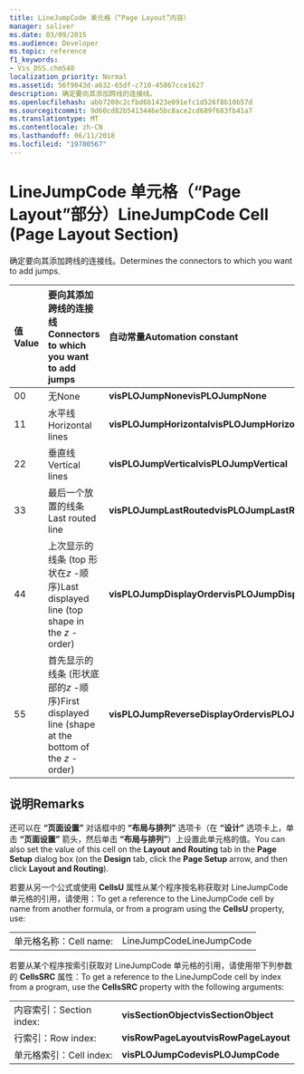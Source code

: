 ```yaml
---
title: LineJumpCode 单元格（“Page Layout”内容）
manager: soliver
ms.date: 03/09/2015
ms.audience: Developer
ms.topic: reference
f1_keywords:
- Vis_DSS.chm540
localization_priority: Normal
ms.assetid: 56f9043d-a632-65df-c710-45867cce1627
description: 确定要向其添加跨线的连接线。
ms.openlocfilehash: abb7208c2cfbd6b1423e091efc1d526f8b10b57d
ms.sourcegitcommit: 9d60cd82b5413446e5bc8ace2cd689f683fb41a7
ms.translationtype: MT
ms.contentlocale: zh-CN
ms.lasthandoff: 06/11/2018
ms.locfileid: "19780567"
---
```

# <a name="linejumpcode-cell-page-layout-section"></a><span data-ttu-id="484d0-103">LineJumpCode 单元格（“Page Layout”部分）</span><span class="sxs-lookup"><span data-stu-id="484d0-103">LineJumpCode Cell (Page Layout Section)</span></span>

<span data-ttu-id="484d0-104">确定要向其添加跨线的连接线。</span><span class="sxs-lookup"><span data-stu-id="484d0-104">Determines the connectors to which you want to add jumps.</span></span>
  
|<span data-ttu-id="484d0-105">**值**</span><span class="sxs-lookup"><span data-stu-id="484d0-105">**Value**</span></span>|<span data-ttu-id="484d0-106">**要向其添加跨线的连接线**</span><span class="sxs-lookup"><span data-stu-id="484d0-106">**Connectors to which you want to add jumps**</span></span>|<span data-ttu-id="484d0-107">**自动常量**</span><span class="sxs-lookup"><span data-stu-id="484d0-107">**Automation constant**</span></span>|
|:-----|:-----|:-----|
|<span data-ttu-id="484d0-108">0</span><span class="sxs-lookup"><span data-stu-id="484d0-108">0</span></span>  <br/> |<span data-ttu-id="484d0-109">无</span><span class="sxs-lookup"><span data-stu-id="484d0-109">None</span></span>  <br/> |<span data-ttu-id="484d0-110">**visPLOJumpNone**</span><span class="sxs-lookup"><span data-stu-id="484d0-110">**visPLOJumpNone**</span></span> <br/> |
|<span data-ttu-id="484d0-111">1</span><span class="sxs-lookup"><span data-stu-id="484d0-111">1</span></span>  <br/> |<span data-ttu-id="484d0-112">水平线</span><span class="sxs-lookup"><span data-stu-id="484d0-112">Horizontal lines</span></span>  <br/> |<span data-ttu-id="484d0-113">**visPLOJumpHorizontal**</span><span class="sxs-lookup"><span data-stu-id="484d0-113">**visPLOJumpHorizontal**</span></span> <br/> |
|<span data-ttu-id="484d0-114">2</span><span class="sxs-lookup"><span data-stu-id="484d0-114">2</span></span>  <br/> |<span data-ttu-id="484d0-115">垂直线</span><span class="sxs-lookup"><span data-stu-id="484d0-115">Vertical lines</span></span>  <br/> |<span data-ttu-id="484d0-116">**visPLOJumpVertical**</span><span class="sxs-lookup"><span data-stu-id="484d0-116">**visPLOJumpVertical**</span></span> <br/> |
|<span data-ttu-id="484d0-117">3</span><span class="sxs-lookup"><span data-stu-id="484d0-117">3</span></span>  <br/> |<span data-ttu-id="484d0-118">最后一个放置的线条</span><span class="sxs-lookup"><span data-stu-id="484d0-118">Last routed line</span></span>  <br/> |<span data-ttu-id="484d0-119">**visPLOJumpLastRouted**</span><span class="sxs-lookup"><span data-stu-id="484d0-119">**visPLOJumpLastRouted**</span></span> <br/> |
|<span data-ttu-id="484d0-120">4</span><span class="sxs-lookup"><span data-stu-id="484d0-120">4</span></span>  <br/> |<span data-ttu-id="484d0-121">上次显示的线条 (top 形状在*z* -顺序)</span><span class="sxs-lookup"><span data-stu-id="484d0-121">Last displayed line (top shape in the  *z*  -order)</span></span>  <br/> |<span data-ttu-id="484d0-122">**visPLOJumpDisplayOrder**</span><span class="sxs-lookup"><span data-stu-id="484d0-122">**visPLOJumpDisplayOrder**</span></span> <br/> |
|<span data-ttu-id="484d0-123">5</span><span class="sxs-lookup"><span data-stu-id="484d0-123">5</span></span>  <br/> |<span data-ttu-id="484d0-124">首先显示的线条 (形状底部的*z* -顺序)</span><span class="sxs-lookup"><span data-stu-id="484d0-124">First displayed line (shape at the bottom of the  *z*  -order)</span></span>  <br/> |<span data-ttu-id="484d0-125">**visPLOJumpReverseDisplayOrder**</span><span class="sxs-lookup"><span data-stu-id="484d0-125">**visPLOJumpReverseDisplayOrder**</span></span> <br/> |
   
## <a name="remarks"></a><span data-ttu-id="484d0-126">说明</span><span class="sxs-lookup"><span data-stu-id="484d0-126">Remarks</span></span>

<span data-ttu-id="484d0-127">还可以在 **“页面设置”** 对话框中的 **“布局与排列”** 选项卡（在 **“设计”** 选项卡上，单击 **“页面设置”** 箭头，然后单击 **“布局与排列”**）上设置此单元格的值。</span><span class="sxs-lookup"><span data-stu-id="484d0-127">You can also set the value of this cell on the **Layout and Routing** tab in the **Page Setup** dialog box (on the **Design** tab, click the **Page Setup** arrow, and then click **Layout and Routing**).</span></span>
  
<span data-ttu-id="484d0-128">若要从另一个公式或使用 **CellsU** 属性从某个程序按名称获取对 LineJumpCode 单元格的引用，请使用：</span><span class="sxs-lookup"><span data-stu-id="484d0-128">To get a reference to the LineJumpCode cell by name from another formula, or from a program using the **CellsU** property, use:</span></span> 
  
|||
|:-----|:-----|
|<span data-ttu-id="484d0-129">单元格名称：</span><span class="sxs-lookup"><span data-stu-id="484d0-129">Cell name:</span></span>  <br/> |<span data-ttu-id="484d0-130">LineJumpCode</span><span class="sxs-lookup"><span data-stu-id="484d0-130">LineJumpCode</span></span>  <br/> |
   
<span data-ttu-id="484d0-131">若要从某个程序按索引获取对 LineJumpCode 单元格的引用，请使用带下列参数的 **CellsSRC** 属性：</span><span class="sxs-lookup"><span data-stu-id="484d0-131">To get a reference to the LineJumpCode cell by index from a program, use the **CellsSRC** property with the following arguments:</span></span> 
  
|||
|:-----|:-----|
|<span data-ttu-id="484d0-132">内容索引：</span><span class="sxs-lookup"><span data-stu-id="484d0-132">Section index:</span></span>  <br/> |<span data-ttu-id="484d0-133">**visSectionObject**</span><span class="sxs-lookup"><span data-stu-id="484d0-133">**visSectionObject**</span></span> <br/> |
|<span data-ttu-id="484d0-134">行索引：</span><span class="sxs-lookup"><span data-stu-id="484d0-134">Row index:</span></span>  <br/> |<span data-ttu-id="484d0-135">**visRowPageLayout**</span><span class="sxs-lookup"><span data-stu-id="484d0-135">**visRowPageLayout**</span></span> <br/> |
|<span data-ttu-id="484d0-136">单元格索引：</span><span class="sxs-lookup"><span data-stu-id="484d0-136">Cell index:</span></span>  <br/> |<span data-ttu-id="484d0-137">**visPLOJumpCode**</span><span class="sxs-lookup"><span data-stu-id="484d0-137">**visPLOJumpCode**</span></span> <br/> |
   

